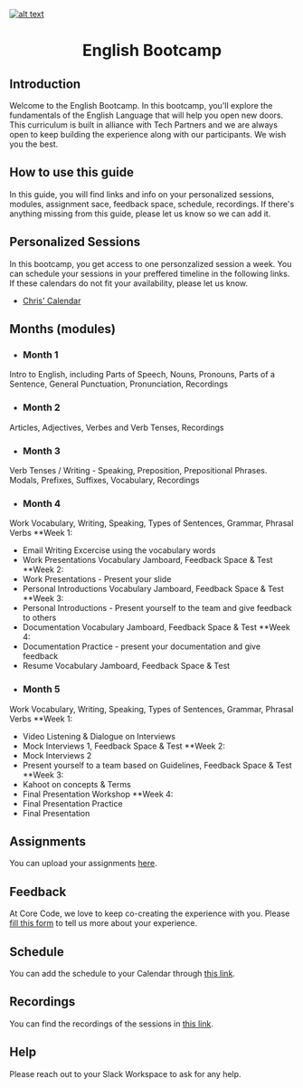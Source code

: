<a href="https://www.core-code.io/">

![alt text](https://uploads-ssl.webflow.com/5eb2f56932c3562feab232e3/5f73550d00249e7e96c9f3de_Logo.png "corecodeio")

</a>

<h1 align="center">English Bootcamp</h1>

## Introduction
<p>Welcome to the English Bootcamp. In this bootcamp, you'll explore the fundamentals of the English Language that will help you open new doors. This curriculum is built in alliance with Tech Partners and we are always open to keep building the experience along with our participants. We wish you the best. </p>

## How to use this guide
<p>In this guide, you will find links and info on your personalized sessions, modules, assignment sace, feedback space, schedule, recordings. If there's anything missing from this guide, please let us know so we can add it. </p>

## Personalized Sessions
In this bootcamp, you get access to one personzalized session a week. You can schedule your sessions in your preffered timeline in the following links. If these calendars do not fit your availability, please let us know.
- [Chris' Calendar](https://calendly.com/chriscorecode/60min)

## Months (modules)
* ### Month 1
 Intro to English, including Parts of Speech, Nouns, Pronouns, Parts of a Sentence, General Punctuation, Pronunciation, Recordings
* ### Month 2
Articles, Adjectives, Verbes and Verb Tenses, Recordings
* ### Month 3
Verb Tenses / Writing - Speaking, Preposition, Prepositional Phrases. Modals, Prefixes, Suffixes, Vocabulary, Recordings
* ### Month 4
Work Vocabulary, Writing, Speaking, Types of Sentences, Grammar, Phrasal Verbs
**Week 1:
  - Email Writing Excercise using the vocabulary words
  - Work Presentations Vocabulary Jamboard, Feedback Space & Test
**Week 2: 
  - Work Presentations - Present your slide
  - Personal Introductions Vocabulary Jamboard, Feedback Space & Test
**Week 3: 
  - Personal Introductions - Present yourself to the team and give feedback to others
  - Documentation Vocabulary Jamboard, Feedback Space & Test
**Week 4: 
  - Documentation Practice - present your documentation and give feedback
  - Resume Vocabulary Jamboard, Feedback Space & Test
* ### Month 5
Work Vocabulary, Writing, Speaking, Types of Sentences, Grammar, Phrasal Verbs
**Week 1:
  - Video Listening & Dialogue on Interviews
  - Mock Interviews 1, Feedback Space & Test
**Week 2:
  - Mock Interviews 2
  - Present yourself to a team based on Guidelines, Feedback Space & Test
**Week 3:
  - Kahoot on concepts & Terms
  - Final Presentation Workshop
**Week 4:
  - Final Presentation Practice
  - Final Presentation

## Assignments
You can upload your assignments [here](https://drive.google.com/drive/folders/1WqhTPNE3rZiwCaWQ7h_FG5WeZaDJs5s9?usp=sharing).

## Feedback
At Core Code, we love to keep co-creating the experience with you. Please [fill this form](https://aplica.typeform.com/to/yrWuI78T) to tell us more about your experience.

## Schedule
You can add the schedule to your Calendar through [this link](https://calendar.google.com/calendar/u/1?cid=Y19hM3U4cTUwZHZlcTdrYXUybGxzZ3Z2MTBqMEBncm91cC5jYWxlbmRhci5nb29nbGUuY29t).

## Recordings
You can find the recordings of the sessions in [this link](https://drive.google.com/drive/folders/1LlumKkwFpXGX9ITbCGI9tNlBWcrxP7rK?usp=sharing).

## Help
Please reach out to your Slack Workspace to ask for any help.
